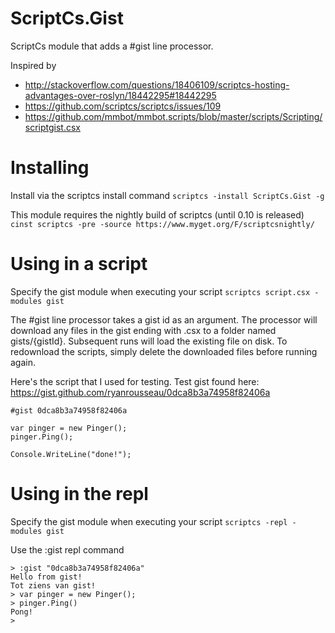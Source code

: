 ScriptCs.Gist
=============

ScriptCs module that adds a #gist line processor.

Inspired by
* http://stackoverflow.com/questions/18406109/scriptcs-hosting-advantages-over-roslyn/18442295#18442295
* https://github.com/scriptcs/scriptcs/issues/109
* https://github.com/mmbot/mmbot.scripts/blob/master/scripts/Scripting/scriptgist.csx

Installing
==========
Install via the scriptcs install command `scriptcs -install ScriptCs.Gist -g`

This module requires the nightly build of scriptcs (until 0.10 is released) `cinst scriptcs -pre -source https://www.myget.org/F/scriptcsnightly/`

Using in a script
=================

Specify the gist module when executing your script `scriptcs script.csx -modules gist`

The #gist line processor takes a gist id as an argument.  The processor will download any files in the gist ending with .csx to a folder named gists/{gistId}.  Subsequent runs will load the existing file on disk.  To redownload the scripts, simply delete the downloaded files before running again.

Here's the script that I used for testing.  Test gist found here: https://gist.github.com/ryanrousseau/0dca8b3a74958f82406a

    #gist 0dca8b3a74958f82406a

    var pinger = new Pinger();
    pinger.Ping();

    Console.WriteLine("done!");

Using in the repl
=================

Specify the gist module when executing your script `scriptcs -repl -modules gist`

Use the :gist repl command

    > :gist "0dca8b3a74958f82406a"
    Hello from gist!
    Tot ziens van gist!
    > var pinger = new Pinger();
    > pinger.Ping()
    Pong!
    >

